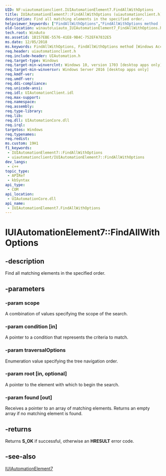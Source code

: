 ```yaml
---
UID: NF:uiautomationclient.IUIAutomationElement7.FindAllWithOptions
title: IUIAutomationElement7::FindAllWithOptions (uiautomationclient.h)
description: Find all matching elements in the specified order.
helpviewer_keywords: ["FindAllWithOptions","FindAllWithOptions method [Windows Accessibility]","FindAllWithOptions method [Windows Accessibility]","IUIAutomationElement7 interface","IUIAutomationElement7 interface [Windows Accessibility]","FindAllWithOptions method","IUIAutomationElement7.FindAllWithOptions","IUIAutomationElement7::FindAllWithOptions","uiautomationclient/IUIAutomationElement7::FindAllWithOptions","winauto.uiauto_IUIAutomationElement7_FindAllWithOptions","winauto.uiauto_iuiautomationelement_findallwithoptions"]
old-location: winauto\uiauto_IUIAutomationElement7_FindAllWithOptions.htm
tech.root: WinAuto
ms.assetid: 1B157EBE-5576-41E8-9B4C-752EFA7832E5
ms.date: 12/05/2018
ms.keywords: FindAllWithOptions, FindAllWithOptions method [Windows Accessibility], FindAllWithOptions method [Windows Accessibility],IUIAutomationElement7 interface, IUIAutomationElement7 interface [Windows Accessibility],FindAllWithOptions method, IUIAutomationElement7.FindAllWithOptions, IUIAutomationElement7::FindAllWithOptions, uiautomationclient/IUIAutomationElement7::FindAllWithOptions, winauto.uiauto_IUIAutomationElement7_FindAllWithOptions, winauto.uiauto_iuiautomationelement_findallwithoptions
req.header: uiautomationclient.h
req.include-header: UIAutomation.h
req.target-type: Windows
req.target-min-winverclnt: Windows 10, version 1703 [desktop apps only]
req.target-min-winversvr: Windows Server 2016 [desktop apps only]
req.kmdf-ver: 
req.umdf-ver: 
req.ddi-compliance: 
req.unicode-ansi: 
req.idl: UIAutomationClient.idl
req.max-support: 
req.namespace: 
req.assembly: 
req.type-library: 
req.lib: 
req.dll: UIAutomationCore.dll
req.irql: 
targetos: Windows
req.typenames: 
req.redist: 
ms.custom: 19H1
f1_keywords:
 - IUIAutomationElement7::FindAllWithOptions
 - uiautomationclient/IUIAutomationElement7::FindAllWithOptions
dev_langs:
 - c++
topic_type:
 - APIRef
 - kbSyntax
api_type:
 - COM
api_location:
 - UIAutomationCore.dll
api_name:
 - IUIAutomationElement7.FindAllWithOptions
---
```


# IUIAutomationElement7::FindAllWithOptions


## -description

Find all matching elements in the specified order.

## -parameters

### -param scope

A combination of values specifying the scope of the search.

### -param condition [in]

A pointer to a condition that represents the criteria to match.

### -param traversalOptions

Enumeration value specifying the tree navigation order.

### -param root [in, optional]

A pointer to the element with which to begin the search.

### -param found [out]

Receives a pointer to an array of matching elements. Returns an empty array if no matching element is found.

## -returns

Returns <b>S_OK</b> if successful, otherwise an <b>HRESULT</b> error code.

## -see-also

<a href="/windows/desktop/api/uiautomationclient/nn-uiautomationclient-iuiautomationelement7">IUIAutomationElement7</a>